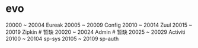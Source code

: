 # evo
20000 ~ 20004 Eureak
20005 ~ 20009 Config
20010 ~ 20014 Zuul
20015 ~ 20019 Zipkin # 暂缺
20020 ~ 20024 Admin # 暂缺
20025 ~ 20029 Activiti
20100 ~ 20104 sp-sys
20105 ~ 20109 sp-auth
